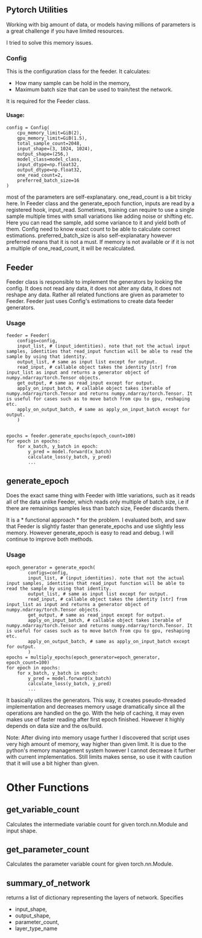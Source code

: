 ## Pytorch Utilities

Working with big amount of data, or models having millions of parameters is a great challenge if you have limited resources.

I tried to solve this memory issues. 


### Config
This is the configuration class for the feeder. 
It calculates: 
* How many sample can be hold in the memory,
* Maximum batch size that can be used to train/test the network.

It is required for the Feeder class.

#### Usage: 
```
config = Config(
	cpu_memory_limit=GiB(2),
	gpu_memory_limit=GiB(1.5),
	total_sample_count=2048,
	input_shape=(3, 1024, 1024),
	output_shape=(256,)
	model_class=model_class,
	input_dtype=np.float32,
	output_dtype=np.float32,
	one_read_count=2,
	preferred_batch_size=16
)
```

most of the parameters are self-explanatary.
one_read_count is a bit tricky here. In Feeder class and the generate_epoch function, inputs are read by a registered hook, input_read. Sometimes, training can require to use a single sample multiple times with small variations like adding noise or shifting etc. Here you can read the sample, add some variance to it and yield both of them. Config need to know exact count to be able to calculate correct estimations.
preferred_batch_size is also self-explanatary however preferred means that it is not a must. If memory is not available or if it is not a multiple of one_read_count, it will be recalculated.

## Feeder

Feeder class is responsible to implement the generators by looking the config. It does not read any data, it does not alter any data, it does not reshape any data. Rather all related functions are given as parameter to Feeder. Feeder just uses Config's estimations to create data feeder generators.

### Usage
```
feeder = Feeder(
	configs=config,
	input_list, # (input_identities). note that not the actual input samples, identities that read_input function will be able to read the sample by using that identity.
	output_list, # same as input list except for output.
	read_input, # callable object takes the identity [str] from input_list as input and returns a generator object of numpy.ndarray/torch.Tensor objects.
	get_output, # same as read_input except for output.
	apply_on_input_batch, # callable object takes iterable of numpy.ndarray/torch.Tensor and returns numpy.ndarray/torch.Tensor. It is useful for cases such as to move batch from cpu to gpu, reshaping etc.
	apply_on_output_batch, # same as apply_on_input_batch except for output.
	)


epochs = feeder.generate_epochs(epoch_count=100)
for epoch in epochs:
	for x_batch, y_batch in epoch:
		y_pred = model.forward(x_batch)
		calculate_loss(y_batch, y_pred)
		...
```

## generate_epoch

Does the exact same thing with Feeder with little variations, such as it reads all of the data unlike Feeder, which reads only multiple of batch size, i.e if there are remainings samples less than batch size, Feeder discards them.

It is a * functional approach * for the problem. I evaluated both, and saw that Feeder is slightly faster than generate_epochs and use slightly less memory. However generate_epoch is easy to read and debug. I will continue to improve both methods.
### Usage
```
epoch_generator = generate_epoch(
		configs=config,
		input_list, # (input_identities). note that not the actual input samples, identities that read_input function will be able to read the sample by using that identity.
		output_list, # same as input list except for output.
		read_input, # callable object takes the identity [str] from input_list as input and returns a generator object of numpy.ndarray/torch.Tensor objects.
		get_output, # same as read_input except for output.
		apply_on_input_batch, # callable object takes iterable of numpy.ndarray/torch.Tensor and returns numpy.ndarray/torch.Tensor. It is useful for cases such as to move batch from cpu to gpu, reshaping etc.
		apply_on_output_batch, # same as apply_on_input_batch except for output.
		)
epochs = multiply_epochs(epoch_generator=epoch_generator, epoch_count=100)
for epoch in epochs:
	for x_batch, y_batch in epoch:
		y_pred = model.forward(x_batch)
		calculate_loss(y_batch, y_pred)
		...

```


It basically utilizes the generators. This way, it creates pseudo-threaded implementation and decreases memory usage dramatically since all the operations are handled on the go. With the help of caching, it may even makes use of faster reading after first epoch finished. However it highly depends on data size and the os/build. 

Note: After diving into memory usage further I discovered that script uses very high amount of memory, way higher than given limit. It is due to the python's memory management system however I cannot decrease it further with current implementatios. Still limits makes sense, so use it with caution that it will use a bit higher than given.


# Other Functions
## get_variable_count
Calculates the intermediate variable count for given torch.nn.Module and input shape.

## get_parameter_count
Calculates the parameter variable count for given torch.nn.Module.

## summary_of_network
returns a list of dictionary representing the layers of network. Specifies
* input_shape,
* output_shape,
* parameter_count,
* layer_type_name
